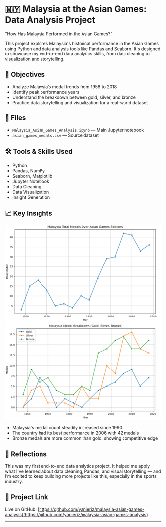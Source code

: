 # 🇲🇾 Malaysia at the Asian Games: Data Analysis Project
"How Has Malaysia Performed in the Asian Games?"

This project explores Malaysia's historical performance in the Asian Games using Python and data analysis tools like Pandas and Seaborn. It's designed to showcase my end-to-end data analytics skills, from data cleaning to visualization and storytelling.

## 🧠 Objectives
- Analyze Malaysia’s medal trends from 1958 to 2018
- Identify peak performance years
- Understand the breakdown between gold, silver, and bronze
- Practice data storytelling and visualization for a real-world dataset


## 📁 Files
- `Malaysia_Asian_Games_Analysis.ipynb` — Main Jupyter notebook
- `asian_games_medals.csv` — Source dataset

## 🛠️ Tools & Skills Used
- Python
- Pandas, NumPy
- Seaborn, Matplotlib
- Jupyter Notebook
- Data Cleaning
- Data Visualization
- Insight Generation

## 📈 Key Insights
![Malaysia Total Medals Over Asian Games Editions](malaysia_medal_trend.png)
![Malaysia Medal Breakdown (Gold, Silver, Bronze)](malaysia_medal_breakdown.png)

- Malaysia's medal count steadily increased since 1990
- The country had its best performance in 2006 with 42 medals
- Bronze medals are more common than gold, showing competitive edge

## 📌 Reflections
This was my first end-to-end data analytics project. It helped me apply what I've learned about data cleaning, Pandas, and visual storytelling — and I’m excited to keep building more projects like this, especially in the sports industry.

## 🔗 Project Link
Live on GitHub: [https://github.com/yanieriz/malaysia-asian-games-analysis](https://github.com/yanieriz/malaysia-asian-games-analysis)

---
